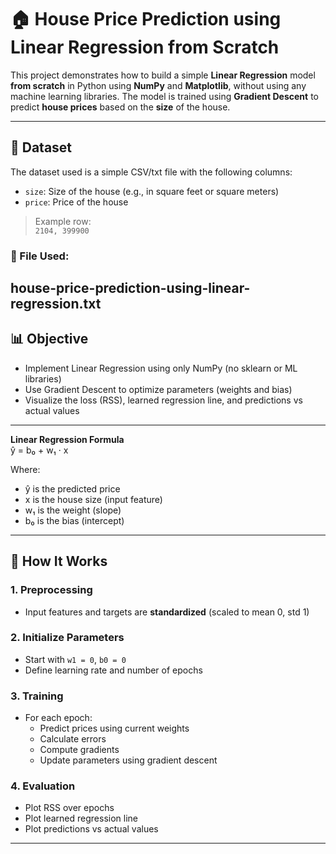 # 🏠 House Price Prediction using Linear Regression from Scratch

This project demonstrates how to build a simple **Linear Regression** model **from scratch** in Python using **NumPy** and **Matplotlib**, without using any machine learning libraries. The model is trained using **Gradient Descent** to predict **house prices** based on the **size** of the house.

---

## 📁 Dataset

The dataset used is a simple CSV/txt file with the following columns:

- `size`: Size of the house (e.g., in square feet or square meters)
- `price`: Price of the house

> Example row:  
> `2104, 399900`

### 📌 File Used:
house-price-prediction-using-linear-regression.txt
---

## 📊 Objective

- Implement Linear Regression using only NumPy (no sklearn or ML libraries)
- Use Gradient Descent to optimize parameters (weights and bias)
- Visualize the loss (RSS), learned regression line, and predictions vs actual values

---

**Linear Regression Formula**  
ŷ = b₀ + w₁ · x  

Where:  
- ŷ is the predicted price  
- x is the house size (input feature)  
- w₁ is the weight (slope)  
- b₀ is the bias (intercept)

---

## 🚀 How It Works

### 1. **Preprocessing**
- Input features and targets are **standardized** (scaled to mean 0, std 1)

### 2. **Initialize Parameters**
- Start with `w1 = 0`, `b0 = 0`
- Define learning rate and number of epochs

### 3. **Training**
- For each epoch:
  - Predict prices using current weights
  - Calculate errors
  - Compute gradients
  - Update parameters using gradient descent

### 4. **Evaluation**
- Plot RSS over epochs
- Plot learned regression line
- Plot predictions vs actual values

---
